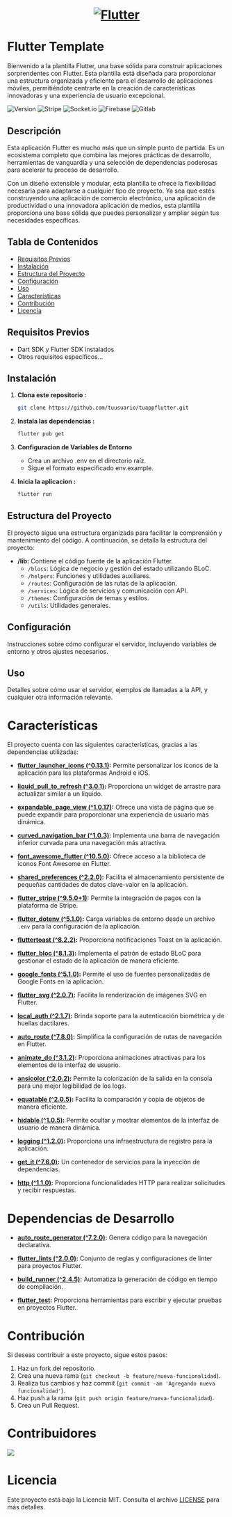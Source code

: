 <a href="https://flutter.dev/">
  <h1 align="center">
    <picture>
      <source media="(prefers-color-scheme: dark)" srcset="https://storage.googleapis.com/cms-storage-bucket/6e19fee6b47b36ca613f.png">
      <img alt="Flutter" src="https://storage.googleapis.com/cms-storage-bucket/c823e53b3a1a7b0d36a9.png">
    </picture>
  </h1>
</a>

# Flutter Template

Bienvenido a la plantilla Flutter, una base sólida para construir aplicaciones sorprendentes con Flutter. Esta plantilla está diseñada para proporcionar una estructura organizada y eficiente para el desarrollo de aplicaciones móviles, permitiéndote centrarte en la creación de características innovadoras y una experiencia de usuario excepcional.

![Version](https://img.shields.io/badge/Version-1.0.0-00d679?style=for-the-badge&logo=V)
![Stripe](https://img.shields.io/badge/Stripe-7455E8?style=for-the-badge&logo=Stripe&logoColor=white)
![Socket.io](https://img.shields.io/badge/Socket.io-000000?style=for-the-badge&logo=Socket.io&logoColor=white)
![Firebase](https://img.shields.io/badge/Firebase-4887E7?style=for-the-badge&logo=Firebase&logoColor=F4D208)
![Gitlab](https://img.shields.io/badge/Gitlab-FFFFFF?style=for-the-badge&logo=Gitlab&logoColor=#D74A2C)





## Descripción

Esta aplicación Flutter es mucho más que un simple punto de partida. Es un ecosistema completo que combina las mejores prácticas de desarrollo, herramientas de vanguardia y una selección de dependencias poderosas para acelerar tu proceso de desarrollo.

Con un diseño extensible y modular, esta plantilla te ofrece la flexibilidad necesaria para adaptarse a cualquier tipo de proyecto. Ya sea que estés construyendo una aplicación de comercio electrónico, una aplicación de productividad o una innovadora aplicación de medios, esta plantilla proporciona una base sólida que puedes personalizar y ampliar según tus necesidades específicas.

## Tabla de Contenidos

- [Requisitos Previos](#requisitos-previos)
- [Instalación](#instalación)
- [Estructura del Proyecto](#estructura-del-proyecto)
- [Configuración](#configuración)
- [Uso](#uso)
- [Características](#características)
- [Contribución](#contribución)
- [Licencia](#licencia)

## Requisitos Previos

- Dart SDK y Flutter SDK instalados
- Otros requisitos específicos...

## Instalación

1. **Clona este repositorio :**
   ```bash
   git clone https://github.com/tuusuario/tuappflutter.git

2. **Instala las dependencias :**
    ```bash
    flutter pub get

3. **Configuracion de Variables de Entorno**
   - Crea un archivo .env en el directorio raíz.
   - Sigue el formato especificado env.example.

4. **Inicia la aplicacion :**
    ```bash
    flutter run

## Estructura del Proyecto

El proyecto sigue una estructura organizada para facilitar la comprensión y mantenimiento del código. A continuación, se detalla la estructura del proyecto:

- **/lib:** Contiene el código fuente de la aplicación Flutter.
  - `/blocs`: Lógica de negocio y gestión del estado utilizando BLoC.
  - `/helpers`: Funciones y utilidades auxiliares.
  - `/routes`: Configuración de las rutas de la aplicación.
  - `/services`: Lógica de servicios y comunicación con API.
  - `/themes`: Configuración de temas y estilos.
  - `/utils`: Utilidades generales.

## Configuración

Instrucciones sobre cómo configurar el servidor, incluyendo variables de entorno y otros ajustes necesarios.

## Uso
Detalles sobre cómo usar el servidor, ejemplos de llamadas a la API, y cualquier otra información relevante.

# Características

El proyecto cuenta con las siguientes características, gracias a las dependencias utilizadas:

- **[flutter_launcher_icons (^0.13.1)](https://pub.dev/packages/flutter_launcher_icons):** Permite personalizar los íconos de la aplicación para las plataformas Android e iOS.

- **[liquid_pull_to_refresh (^3.0.1)](https://pub.dev/packages/liquid_pull_to_refresh):** Proporciona un widget de arrastre para actualizar similar a un líquido.

- **[expandable_page_view (^1.0.17)](https://pub.dev/packages/expandable_page_view):** Ofrece una vista de página que se puede expandir para proporcionar una experiencia de usuario más dinámica.

- **[curved_navigation_bar (^1.0.3)](https://pub.dev/packages/curved_navigation_bar):** Implementa una barra de navegación inferior curvada para una navegación más atractiva.

- **[font_awesome_flutter (^10.5.0)](https://pub.dev/packages/font_awesome_flutter):** Ofrece acceso a la biblioteca de iconos Font Awesome en Flutter.

- **[shared_preferences (^2.2.0)](https://pub.dev/packages/shared_preferences):** Facilita el almacenamiento persistente de pequeñas cantidades de datos clave-valor en la aplicación.

- **[flutter_stripe (^9.5.0+1)](https://pub.dev/packages/flutter_stripe):** Permite la integración de pagos con la plataforma de Stripe.

- **[flutter_dotenv (^5.1.0)](https://pub.dev/packages/flutter_dotenv):** Carga variables de entorno desde un archivo `.env` para la configuración de la aplicación.

- **[fluttertoast (^8.2.2)](https://pub.dev/packages/fluttertoast):** Proporciona notificaciones Toast en la aplicación.

- **[flutter_bloc (^8.1.3)](https://pub.dev/packages/flutter_bloc):** Implementa el patrón de estado BLoC para gestionar el estado de la aplicación de manera eficiente.

- **[google_fonts (^5.1.0)](https://pub.dev/packages/google_fonts):** Permite el uso de fuentes personalizadas de Google Fonts en la aplicación.

- **[flutter_svg (^2.0.7)](https://pub.dev/packages/flutter_svg):** Facilita la renderización de imágenes SVG en Flutter.

- **[local_auth (^2.1.7)](https://pub.dev/packages/local_auth):** Brinda soporte para la autenticación biométrica y de huellas dactilares.

- **[auto_route (^7.8.0)](https://pub.dev/packages/auto_route):** Simplifica la configuración de rutas de navegación en Flutter.

- **[animate_do (^3.1.2)](https://pub.dev/packages/animate_do):** Proporciona animaciones atractivas para los elementos de la interfaz de usuario.

- **[ansicolor (^2.0.2)](https://pub.dev/packages/ansicolor):** Permite la colorización de la salida en la consola para una mejor legibilidad de los logs.

- **[equatable (^2.0.5)](https://pub.dev/packages/equatable):** Facilita la comparación y copia de objetos de manera eficiente.

- **[hidable (^1.0.5)](https://pub.dev/packages/hidable):** Permite ocultar y mostrar elementos de la interfaz de usuario de manera dinámica.

- **[logging (^1.2.0)](https://pub.dev/packages/logging):** Proporciona una infraestructura de registro para la aplicación.

- **[get_it (^7.6.0)](https://pub.dev/packages/get_it):** Un contenedor de servicios para la inyección de dependencias.

- **[http (^1.1.0)](https://pub.dev/packages/http):** Proporciona funcionalidades HTTP para realizar solicitudes y recibir respuestas.

# Dependencias de Desarrollo

- **[auto_route_generator (^7.2.0)](https://pub.dev/packages/auto_route_generator):** Genera código para la navegación declarativa.

- **[flutter_lints (^2.0.0)](https://pub.dev/packages/flutter_lints):** Conjunto de reglas y configuraciones de linter para proyectos Flutter.

- **[build_runner (^2.4.5)](https://pub.dev/packages/build_runner):** Automatiza la generación de código en tiempo de compilación.

- **[flutter_test](https://pub.dev/packages/flutter_test):** Proporciona herramientas para escribir y ejecutar pruebas en proyectos Flutter.

# Contribución

Si deseas contribuir a este proyecto, sigue estos pasos:

1. Haz un fork del repositorio.
2. Crea una nueva rama (`git checkout -b feature/nueva-funcionalidad`).
3. Realiza tus cambios y haz commit (`git commit -am 'Agregando nueva funcionalidad'`).
4. Haz push a la rama (`git push origin feature/nueva-funcionalidad`).
5. Crea un Pull Request.

# Contribuidores

<a href="https://github.com/tu-usuario/tu-repositorio/graphs/contributors">
  <img src="https://avatars.githubusercontent.com/u/50421116?s=96&v=4" />
</a>

# Licencia

Este proyecto está bajo la Licencia MIT. Consulta el archivo [LICENSE](LICENSE) para más detalles.